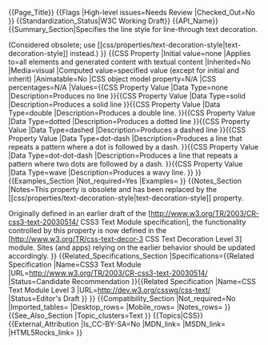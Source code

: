 {{Page_Title}}
{{Flags
|High-level issues=Needs Review
|Checked_Out=No
}}
{{Standardization_Status|W3C Working Draft}}
{{API_Name}}
{{Summary_Section|Specifies the line style for line-through text decoration.

(Considered obsolete; use [[css/properties/text-decoration-style|text-decoration-style]] instead.)
}}
{{CSS Property
|Initial value=none
|Applies to=all elements and generated content with textual content
|Inherited=No
|Media=visual
|Computed value=specified value (except for initial and inherit)
|Animatable=No
|CSS object model property=N/A
|CSS percentages=N/A
|Values={{CSS Property Value
|Data Type=none
|Description=Produces no line
}}{{CSS Property Value
|Data Type=solid
|Description=Produces a solid line
}}{{CSS Property Value
|Data Type=double
|Description=Produces a double line.
}}{{CSS Property Value
|Data Type=dotted
|Description=Produces a dotted line
}}{{CSS Property Value
|Data Type=dashed
|Description=Produces a dashed line
}}{{CSS Property Value
|Data Type=dot-dash
|Description=Produces a line that repeats a pattern where a dot is followed by a dash.
}}{{CSS Property Value
|Data Type=dot-dot-dash
|Description=Produces a line that repeats a pattern where two dots are followed by a dash.
}}{{CSS Property Value
|Data Type=wave
|Description=Produces a wavy line.
}}
}}
{{Examples_Section
|Not_required=Yes
|Examples=
}}
{{Notes_Section
|Notes=This property is obsolete and has been replaced by the  [[css/properties/text-decoration-style|text-decoration-style]] property. 

Originally defined in an earlier draft of the [http://www.w3.org/TR/2003/CR-css3-text-20030514/ CSS3 Text Module specification], the functionality controlled by this property is now defined in the [http://www.w3.org/TR/css-text-decor-3 CSS Text Decoration Level 3] module.  Sites (and apps) relying on the earlier behavior should be updated accordingly.
}}
{{Related_Specifications_Section
|Specifications={{Related Specification
|Name=CSS3 Text Module
|URL=http://www.w3.org/TR/2003/CR-css3-text-20030514/
|Status=Candidate Recommendation
}}{{Related Specification
|Name=CSS Text Module Level 3
|URL=http://dev.w3.org/csswg/css-text/
|Status=Editor's Draft
}}
}}
{{Compatibility_Section
|Not_required=No
|Imported_tables=
|Desktop_rows=
|Mobile_rows=
|Notes_rows=
}}
{{See_Also_Section
|Topic_clusters=Text
}}
{{Topics|CSS}}
{{External_Attribution
|Is_CC-BY-SA=No
|MDN_link=
|MSDN_link=
|HTML5Rocks_link=
}}